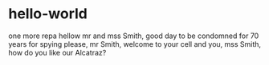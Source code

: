 # hello-world
one more repa
hellow mr and mss Smith, good day to be condomned for 70 years for spying
please, mr Smith, welcome to your cell
and you, mss Smith, how do you like our Alcatraz?
